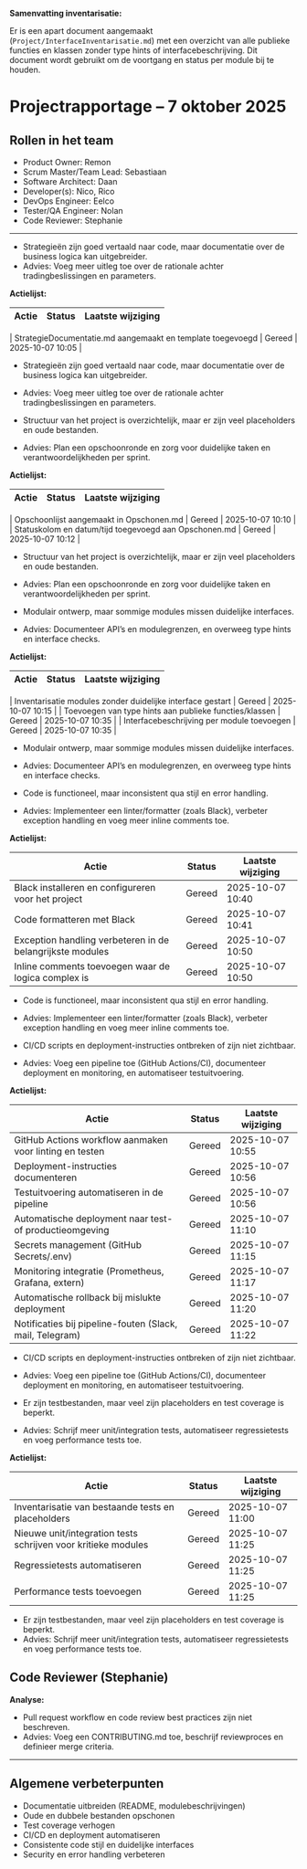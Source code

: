 
**Samenvatting inventarisatie:**

Er is een apart document aangemaakt (`Project/InterfaceInventarisatie.md`) met een overzicht van alle publieke functies en klassen zonder type hints of interfacebeschrijving. Dit document wordt gebruikt om de voortgang en status per module bij te houden.

# Projectrapportage – 7 oktober 2025

## Rollen in het team

- Product Owner: Remon
- Scrum Master/Team Lead: Sebastiaan
- Software Architect: Daan
- Developer(s): Nico, Rico
- DevOps Engineer: Eelco
- Tester/QA Engineer: Nolan
- Code Reviewer: Stephanie

---

- Strategieën zijn goed vertaald naar code, maar documentatie over de business logica kan uitgebreider.
- Advies: Voeg meer uitleg toe over de rationale achter tradingbeslissingen en parameters.

**Actielijst:**

| Actie | Status | Laatste wijziging |
|-------|--------|-------------------|

| StrategieDocumentatie.md aangemaakt en template toegevoegd | Gereed | 2025-10-07 10:05 |

- Strategieën zijn goed vertaald naar code, maar documentatie over de business logica kan uitgebreider.
- Advies: Voeg meer uitleg toe over de rationale achter tradingbeslissingen en parameters.

- Structuur van het project is overzichtelijk, maar er zijn veel placeholders en oude bestanden.
- Advies: Plan een opschoonronde en zorg voor duidelijke taken en verantwoordelijkheden per sprint.

**Actielijst:**

| Actie | Status | Laatste wijziging |
|-------|--------|-------------------|

| Opschoonlijst aangemaakt in Opschonen.md | Gereed | 2025-10-07 10:10 |
| Statuskolom en datum/tijd toegevoegd aan Opschonen.md | Gereed | 2025-10-07 10:12 |

- Structuur van het project is overzichtelijk, maar er zijn veel placeholders en oude bestanden.
- Advies: Plan een opschoonronde en zorg voor duidelijke taken en verantwoordelijkheden per sprint.

- Modulair ontwerp, maar sommige modules missen duidelijke interfaces.
- Advies: Documenteer API’s en modulegrenzen, en overweeg type hints en interface checks.

**Actielijst:**

| Actie | Status | Laatste wijziging |
|-------|--------|-------------------|

| Inventarisatie modules zonder duidelijke interface gestart | Gereed | 2025-10-07 10:15 |
| Toevoegen van type hints aan publieke functies/klassen | Gereed | 2025-10-07 10:35 |
| Interfacebeschrijving per module toevoegen | Gereed | 2025-10-07 10:35 |

- Modulair ontwerp, maar sommige modules missen duidelijke interfaces.
- Advies: Documenteer API’s en modulegrenzen, en overweeg type hints en interface checks.

- Code is functioneel, maar inconsistent qua stijl en error handling.
- Advies: Implementeer een linter/formatter (zoals Black), verbeter exception handling en voeg meer inline comments toe.

**Actielijst:**

| Actie | Status | Laatste wijziging |
|-------|--------|-------------------|
| Black installeren en configureren voor het project | Gereed | 2025-10-07 10:40 |
| Code formatteren met Black | Gereed | 2025-10-07 10:41 |
| Exception handling verbeteren in de belangrijkste modules | Gereed | 2025-10-07 10:50 |
| Inline comments toevoegen waar de logica complex is | Gereed | 2025-10-07 10:50 |
- Code is functioneel, maar inconsistent qua stijl en error handling.
- Advies: Implementeer een linter/formatter (zoals Black), verbeter exception handling en voeg meer inline comments toe.

- CI/CD scripts en deployment-instructies ontbreken of zijn niet zichtbaar.
- Advies: Voeg een pipeline toe (GitHub Actions/CI), documenteer deployment en monitoring, en automatiseer testuitvoering.

**Actielijst:**

| Actie | Status | Laatste wijziging |
|-------|--------|-------------------|
| GitHub Actions workflow aanmaken voor linting en testen | Gereed | 2025-10-07 10:55 |
| Deployment-instructies documenteren | Gereed | 2025-10-07 10:56 |
| Testuitvoering automatiseren in de pipeline | Gereed | 2025-10-07 10:56 |
| Automatische deployment naar test- of productieomgeving | Gereed | 2025-10-07 11:10 |
| Secrets management (GitHub Secrets/.env) | Gereed | 2025-10-07 11:15 |
| Monitoring integratie (Prometheus, Grafana, extern) | Gereed | 2025-10-07 11:17 |
| Automatische rollback bij mislukte deployment | Gereed | 2025-10-07 11:20 |
| Notificaties bij pipeline-fouten (Slack, mail, Telegram) | Gereed | 2025-10-07 11:22 |
- CI/CD scripts en deployment-instructies ontbreken of zijn niet zichtbaar.
- Advies: Voeg een pipeline toe (GitHub Actions/CI), documenteer deployment en monitoring, en automatiseer testuitvoering.

- Er zijn testbestanden, maar veel zijn placeholders en test coverage is beperkt.
- Advies: Schrijf meer unit/integration tests, automatiseer regressietests en voeg performance tests toe.

**Actielijst:**

| Actie | Status | Laatste wijziging |
|-------|--------|-------------------|
| Inventarisatie van bestaande tests en placeholders | Gereed | 2025-10-07 11:00 |
| Nieuwe unit/integration tests schrijven voor kritieke modules | Gereed | 2025-10-07 11:25 |
| Regressietests automatiseren | Gereed | 2025-10-07 11:25 |
| Performance tests toevoegen | Gereed | 2025-10-07 11:25 |
- Er zijn testbestanden, maar veel zijn placeholders en test coverage is beperkt.
- Advies: Schrijf meer unit/integration tests, automatiseer regressietests en voeg performance tests toe.

## Code Reviewer (Stephanie)

**Analyse:**

- Pull request workflow en code review best practices zijn niet beschreven.
- Advies: Voeg een CONTRIBUTING.md toe, beschrijf reviewproces en definieer merge criteria.

---

## Algemene verbeterpunten

- Documentatie uitbreiden (README, modulebeschrijvingen)
- Oude en dubbele bestanden opschonen
- Test coverage verhogen
- CI/CD en deployment automatiseren
- Consistente code stijl en duidelijke interfaces
- Security en error handling verbeteren

